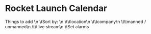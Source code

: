 # Rocket Launch Calendar
Things to add \n
	\tSort by: \n
		\t\tlocation\n
		\t\tcompany\n
		\t\tmanned / unmanned\n
		\t\tlive stream\n
	\tSet alarms
